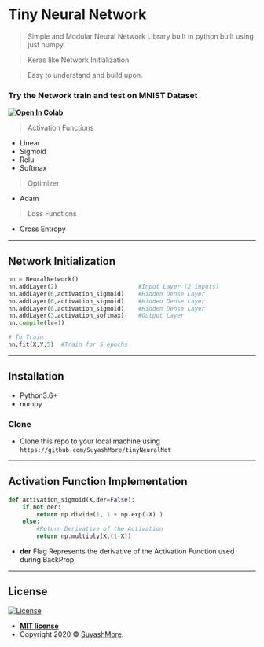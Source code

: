 
# Tiny Neural Network

> Simple and Modular Neural Network Library built in python built using just numpy.

> Keras like Network Initialization.

> Easy to understand and build upon.

### Try the Network train and test on MNIST Dataset

**[![Open In Colab](https://colab.research.google.com/assets/colab-badge.svg)](https://colab.research.google.com/github/SuyashMore/tinyNeuralNet/blob/master/tinyNN-v2.ipynb)**

> Activation Functions

- Linear
- Sigmoid
- Relu
- Softmax

> Optimizer
- Adam

> Loss Functions
- Cross Entropy


---

## Network Initialization 

```python
nn = NeuralNetwork()
nn.addLayer(2)                       #Input Layer (2 inputs)
nn.addLayer(6,activation_sigmoid)    #Hidden Dense Layer 
nn.addLayer(6,activation_sigmoid)    #Hidden Dense Layer 
nn.addLayer(6,activation_sigmoid)    #Hidden Dense Layer 
nn.addLayer(3,activation_softmax)    #Output Layer 
nn.compile(lr=1)

# To Train 
nn.fit(X,Y,5)  #Train for 5 epochs
```

---

## Installation

- Python3.6+
- numpy

### Clone

- Clone this repo to your local machine using `https://github.com/SuyashMore/tinyNeuralNet`

---

## Activation Function Implementation

```python
def activation_sigmoid(X,der=False):
    if not der:
        return np.divide(1, 1 + np.exp(-X) )
    else:
        #Return Derivative of the Activation 
        return np.multiply(X,(1-X))
```

- **der** Flag Represents the derivative of the Activation Function used during BackProp

---

## License

[![License](http://img.shields.io/:license-mit-blue.svg?style=flat-square)](http://badges.mit-license.org)

- **[MIT license](http://opensource.org/licenses/mit-license.php)**
- Copyright 2020 © <a href="https://github.com/SuyashMore" target="_blank">SuyashMore</a>.
